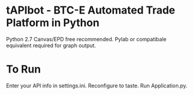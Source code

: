 tAPIbot - BTC-E Automated Trade Platform in Python
=======
Python 2.7
Canvas/EPD free recommended.
Pylab or compatibale equivalent required for graph output.

To Run
========
Enter your API info in settings.ini.
Reconfigure to taste.
Run Application.py.


